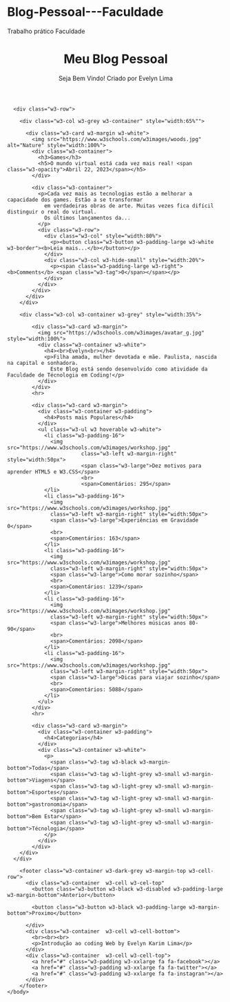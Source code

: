 # Blog-Pessoal---Faculdade
Trabalho prático Faculdade


<!--
  BLOG PESSOAL
  Autora: Evelyn Lima
  Data: 22/04/23
  -->
  <!DOCTYPE html>
  <html lang="en" dir="ltr">
  <!--Cabeça da pagina-->
    <head>
      <meta charset="utf-8">
      <!--Título da pagina-->
      <title>Meu Blog Pessoal</title>
      <link rel="stylesheet" href="https://www.w3schools.com/lib/w3.css">
      <link rel="stylesheet" href="https://cdnjs.cloundflare.com/ajax/libs/font-awesome/4.7.0/css/font-awesome.min.css">
    </head>
    <!--Corpo da pagina-->
    <body class="w3-light-grey">
      <!--Cabeçalho do corpo-->
      <header class=" w3-container w3-center w3-padding-32" >
        <h1><b>Meu Blog Pessoal</b></h1>
        <p>Seja Bem Vindo! Criado por <span class="w3-tag">Evelyn Lima</span></p>
      </header>
      <!--Conteúdo da pagina--!>

      <div class="w3-row">

        <div class="w3-col w3-grey w3-container" style="width:65%"">

          <div class="w3-card w3-margin w3-white">
            <img src="https://www.w3schools.com/w3images/woods.jpg" alt="Nature" style="width:100%">
            <div class="w3-container">
              <h3>Games</h3>
              <h5>O mundo virtual está cada vez mais real! <span class="w3-opacity">Abril 22, 2023</span></h5>
            </div>

            <div class="w3-container">
              <p>Cada vez mais as tecnologias estão a melhorar a capacidade dos games. Estão a se transformar
                em verdadeiras obras de arte. Muitas vezes fica difícil distinguir o real do virtual.
                Os últimos lançamentos da...
              </p>
              <div class="w3-row">
                <div class="w3-col" style="width:80%">
                  <p><button class="w3-button w3-padding-large w3-white w3-border"><b>Leia mais...</b></button></p>
                </div>
                <div class="w3-col w3-hide-small" style="width:20%">
                  <p><span class="w3-padding-large w3-right"><b>Comments</b> <span class="w3-tag">0</span></span></p>
                </div>
              </div>
            </div>
          </div>
        </div>

        <div class="w3-col w3-container w3-grey" style="width:35%">

            <div class="w3-card w3-margin">
              <img src="https://w3schools.com/w3images/avatar_g.jpg" style="width:100%">
              <div class="w3-container w3-white">
                <h4><br>Evelyn<br></h4>
                <p>Filha amada, mulher devotada e mãe. Paulista, nascida na capital e sonhadora.
                  Este Blog está sendo desenvolvido como atividade da Faculdade de Técnologia em Coding!</p>
              </div>
            </div>
            <hr>

            <div class="w3-card w3-margin">
              <div class="w3-container w3-padding">
                <h4>Posts mais Populares</h4>
              </div>
              <ul class="w3-ul w3 hoverable w3-white">
                <li class="w3-padding-16">
                  <img src="https://www.w3schools.com/w3images/workshop.jpg"
                            class="w3-left w3-margin-right" style="width:50px">
                            <span class="w3-large">Dez motivos para aprender HTML5 e W3.CSS</span>
                            <br>
                            <span>Comentários: 295</span>
                </li>
                <li class="w3-padding-16">
                  <img src="https://www.w3schools.com/w3images/workshop.jpg"
                  class="w3-left w3-margin-right" style="width:50px">
                  <span class="w3-large">Experiências em Gravidade 0</span>
                  <br>
                  <span>Comentários: 163</span>
                </li>
                <li class="w3-padding-16">
                  <img src="https://www.w3schools.com/w3images/workshop.jpg"
                  class="w3-left w3-margin-right" style="width:50px">
                  <span class="w3-large">Como morar sozinho</span>
                  <br>
                  <span>Comentários: 1239</span>
                </li>
                <li class="w3-padding-16">
                  <img src="https://www.w3schools.com/w3images/workshop.jpg"
                  class="w3-left w3-margin-right" style="width:50px">
                  <span class="w3-large">Melhores músicas anos 80-90</span>
                  <br>
                  <span>Comentários: 2098</span>
                </li>
                <li class="w3-padding-16">
                  <img src="https://www.w3schools.com/w3images/workshop.jpg"
                  class="w3-left w3-margin-right" style="width:50px">
                  <span class="w3-large">Dicas para viajar sozinho</span>
                  <br>
                  <span>Comentários: 5088</span>
                </li>
              </ul>
            </div>
            <hr>

            <div class="w3-card w3-margin">
              <div class="w3-container w3-padding">
                <h4>Categorias</h4>
              </div>
              <div class="w3-container w3-white">
                <p>
                  <span class="w3-tag w3-black w3-margin-bottom">Todas</span>
                  <span class="w3-tag w3-light-grey w3-small w3-margin-bottom">Viagens</span>
                  <span class="w3-tag w3-light-grey w3-small w3-margin-bottom">Esportes</span>
                  <span class="w3-tag w3-light-grey w3-small w3-margin-bottom">gastronomia</span>
                  <span class="w3-tag w3-light-grey w3-small w3-margin-bottom">Bem Estar</span>
                  <span class="w3-tag w3-light-grey w3-small w3-margin-bottom">Técnologia</span>
                </p>
              </div>
            </div>
        </div>
      </div>

        <footer class="w3-container w3-dark-grey w3-margin-top w3-cell-row">
          <div class="w3-container  w3-cell w3-cel-top"
            <button class="w3-button w3-black w3-disabled w3-padding-large w3-margin-bottom">Anterior</button>

            <button class="w3-button w3-black w3-padding-large w3-margin-bottom">Proximo</button>

          </div>
          <div class="w3-container  w3-cell w3-cell-bottom">
            <br><br><br>
            <p>Introdução ao coding Web by Evelyn Karim Lima</p>
          </div>
          <div class="w3-container  w3-cell w3-cell-top">
            <a href="#" class="w3-padding w3-xxlarge fa fa-facebook"></a>
            <a href="#" class="w3-padding w3-xxlarge fa fa-twitter"></a>
            <a href="#" class="w3-padding w3-xxlarge fa fa-instagran"></a>
          </div>
        </footer>
    </body>
  </html>
